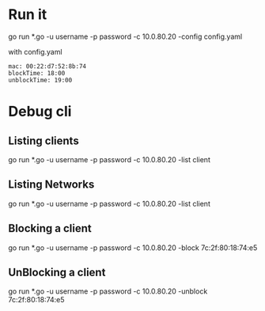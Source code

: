 # Run it
go run *.go -u username -p password -c 10.0.80.20 -config config.yaml

with config.yaml

```
mac: 00:22:d7:52:8b:74
blockTime: 18:00
unblockTime: 19:00
```

# Debug cli

## Listing clients
go run *.go -u username -p password -c 10.0.80.20 -list client

## Listing Networks
go run *.go -u username -p password -c 10.0.80.20 -list client

## Blocking a client
go run *.go -u username -p password -c 10.0.80.20 -block 7c:2f:80:18:74:e5

## UnBlocking a client
go run *.go -u username -p password -c 10.0.80.20 -unblock 7c:2f:80:18:74:e5

